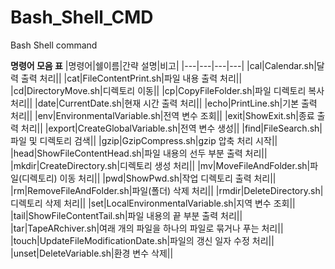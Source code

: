 # Bash_Shell_CMD
Bash Shell command

**명령어 모음 표**
|명령어|쉘이름|간략 설명|비고|
|---|---|---|---|
|cal|Calendar.sh|달력 출력 처리||
|cat|FileContentPrint.sh|파일 내용 출력 처리||
|cd|DirectoryMove.sh|디렉토리 이동||
|cp|CopyFileFolder.sh|파일 디렉토리 복사 처리||
|date|CurrentDate.sh|현재 시간 출력 처리||
|echo|PrintLine.sh|기본 출력 처리||
|env|EnvironmentalVariable.sh|전역 변수 조회||
|exit|ShowExit.sh|종료 출력 처리||
|export|CreateGlobalVariable.sh|전역 변수 생성||
|find|FileSearch.sh|파일 및 디렉토리 검색||
|gzip|GzipCompress.sh|gzip 압축 처리 시작||
|head|ShowFileContentHead.sh|파일 내용의 선두 부분 출력 처리||
|mkdir|CreateDirectory.sh|디렉토리 생성 처리||
|mv|MoveFileAndFolder.sh|파일(디렉토리) 이동 처리||
|pwd|ShowPwd.sh|작업 디렉토리 출력 처리||
|rm|RemoveFileAndFolder.sh|파일(폴더) 삭제 처리||
|rmdir|DeleteDirectory.sh|디렉토리 삭제 처리||
|set|LocalEnvironmentalVariable.sh|지역 변수 조회||
|tail|ShowFileContentTail.sh|파일 내용의 끝 부분 출력 처리||
|tar|TapeARchiver.sh|여래 개의 파일을 하나의 파일로 묶거나 푸는 처리||
|touch|UpdateFileModificationDate.sh|파일의 갱신 일자 수정 처리||
|unset|DeleteVariable.sh|환경 변수 삭제||
